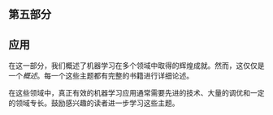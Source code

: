 ## **第五部分**

## **应用**

在这一部分，我们概述了机器学习在多个领域中取得的辉煌成就。然而，这仅仅是一个*概述*。每一个这些主题都有完整的书籍进行详细论述。

在这些领域中，真正有效的机器学习应用通常需要先进的技术、大量的调优和一定的领域专长。鼓励感兴趣的读者进一步学习这些主题。
